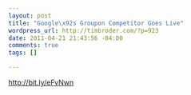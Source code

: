 ```yaml
--- 
layout: post
title: "Google\x92s Groupon Competitor Goes Live"
wordpress_url: http://timbroder.com/?p=923
date: 2011-04-21 21:43:56 -04:00
comments: true
tags: []

---
```

<a href="http://bit.ly/eFvNwn " target="_blank">http://bit.ly/eFvNwn</a>
